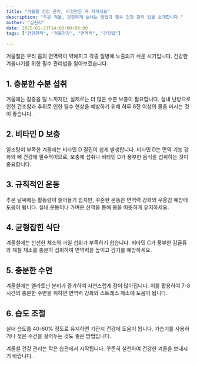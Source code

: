 ```yaml
---
title: "겨울철 건강 관리, 이것만은 꼭 지키세요"
description: "추운 겨울, 건강하게 보내는 방법과 필수 건강 관리 팁을 소개합니다."
author: "김현지"
date: 2025-01-23T14:00:00+09:00
tags: ["건강관리", "겨울건강", "면역력", "건강팁"]

---
```


겨울철은 우리 몸의 면역력이 약해지고 각종 질병에 노출되기 쉬운 시기입니다. 건강한 겨울나기를 위한 필수 관리법을 알아보겠습니다.

## 1. 충분한 수분 섭취

겨울에는 갈증을 덜 느끼지만, 실제로는 더 많은 수분 보충이 필요합니다. 실내 난방으로 인한 건조함과 추위로 인한 탈수 현상을 예방하기 위해 하루 8잔 이상의 물을 마시는 것이 좋습니다.

## 2. 비타민 D 보충

일조량이 부족한 겨울에는 비타민 D 결핍이 쉽게 발생합니다. 비타민 D는 면역 기능 강화와 뼈 건강에 필수적이므로, 보충제 섭취나 비타민 D가 풍부한 음식을 섭취하는 것이 중요합니다.

## 3. 규칙적인 운동

추운 날씨에는 활동량이 줄어들기 쉽지만, 꾸준한 운동은 면역력 강화와 우울감 예방에 도움이 됩니다. 실내 운동이나 가벼운 산책을 통해 몸을 따뜻하게 유지하세요.

## 4. 균형잡힌 식단

겨울철에는 신선한 채소와 과일 섭취가 부족하기 쉽습니다. 비타민 C가 풍부한 감귤류와 제철 채소를 충분히 섭취하여 면역력을 높이고 감기를 예방하세요.

## 5. 충분한 수면

겨울철에는 멜라토닌 분비가 증가하여 자연스럽게 잠이 많아집니다. 이를 활용하여 7-8시간의 충분한 수면을 취하면 면역력 강화와 스트레스 해소에 도움이 됩니다.

## 6. 습도 조절

실내 습도를 40-60% 정도로 유지하면 기관지 건강에 도움이 됩니다. 가습기를 사용하거나 젖은 수건을 걸어두는 것도 좋은 방법입니다.

겨울철 건강 관리는 작은 습관에서 시작됩니다. 꾸준히 실천하여 건강한 겨울을 보내시기 바랍니다. 